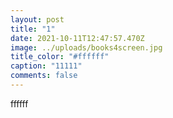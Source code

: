 ```yaml
---
layout: post
title: "1"
date: 2021-10-11T12:47:57.470Z
image: ../uploads/books4screen.jpg
title_color: "#ffffff"
caption: "11111"
comments: false
---
```

ffffff